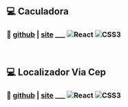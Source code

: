 ## :computer: Caculadora
### :eyes: [github](https://github.com/d7pimenta/calculadora-app) | [site](https://d7pimenta.github.io/calculadora-app/) ___ ![React](https://img.shields.io/badge/react-%2320232a.svg?style=for-the-badge&logo=react&logoColor=%2361DAFB) ![CSS3](https://img.shields.io/badge/css3-%231572B6.svg?style=for-the-badge&logo=css3&logoColor=white)
  
<br/> 

## :computer: Localizador Via Cep
### :eyes: [github](https://github.com/d7pimenta/localizador-via-cep) | [site](https://d7pimenta.github.io/localizador-via-cep/) ___ ![React](https://img.shields.io/badge/react-0D1117.svg?style=for-the-badge&logo=react&logoColor=%2361DAFB) ![CSS3](https://img.shields.io/badge/css3-0D1117.svg?style=for-the-badge&logo=css3&logoColor=white)
